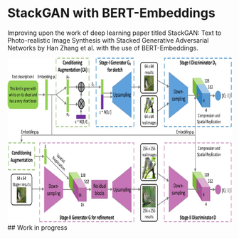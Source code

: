 # StackGAN with BERT-Embeddings
Improving upon the work of deep learning paper titled StackGAN: Text to Photo-realistic Image Synthesis with Stacked Generative Adversarial Networks by Han Zhang et al. with the use of BERT-Embeddings.


<img src="images/Network%20Description/network%20description.jpg" width="850px" height="370px"/>
## Work in progress
